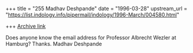 +++
title = "255 Madhav Deshpande"
date = "1996-03-28"
upstream_url = "https://list.indology.info/pipermail/indology/1996-March/004580.html"

+++
[Archive link](https://list.indology.info/pipermail/indology/1996-March/004580.html)

Does anyone know the email address for Professor Albrecht Wezler at 
Hamburg?  Thanks.
	Madhav Deshpande




